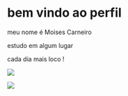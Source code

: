 # bem vindo ao perfil

meu nome é Moises Carneiro

estudo em algum lugar 

cada dia mais loco !

![](https://media1.tenor.com/m/ryN1eiH0HG0AAAAC/killing-joke-joker.gif)



![](https://media1.tenor.com/m/Xa3KRCTJUuUAAAAd/homelander-theboysfinale.gif)


